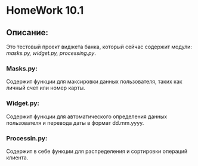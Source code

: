 # HomeWork 10.1
## Описание:
Это тестовый проект виджета банка, который сейчас содержит модули: *masks.py, widget.py, processing.py*.

### Masks.py:
Содержит функции для максировки данных пользователя, таких как личный счет или номер карты.

### Widget.py:
Содержит функции для автоматического определения данных пользователя и перевода даты в формат dd.mm.yyyy.

### Processin.py:
Содержит в себе функции для распределения и сортировки операций клиента.
